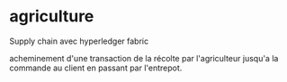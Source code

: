 # agriculture

Supply chain avec hyperledger fabric 

acheminement d'une transaction de la récolte par l'agriculteur jusqu'a la commande au client en passant par l'entrepot.


